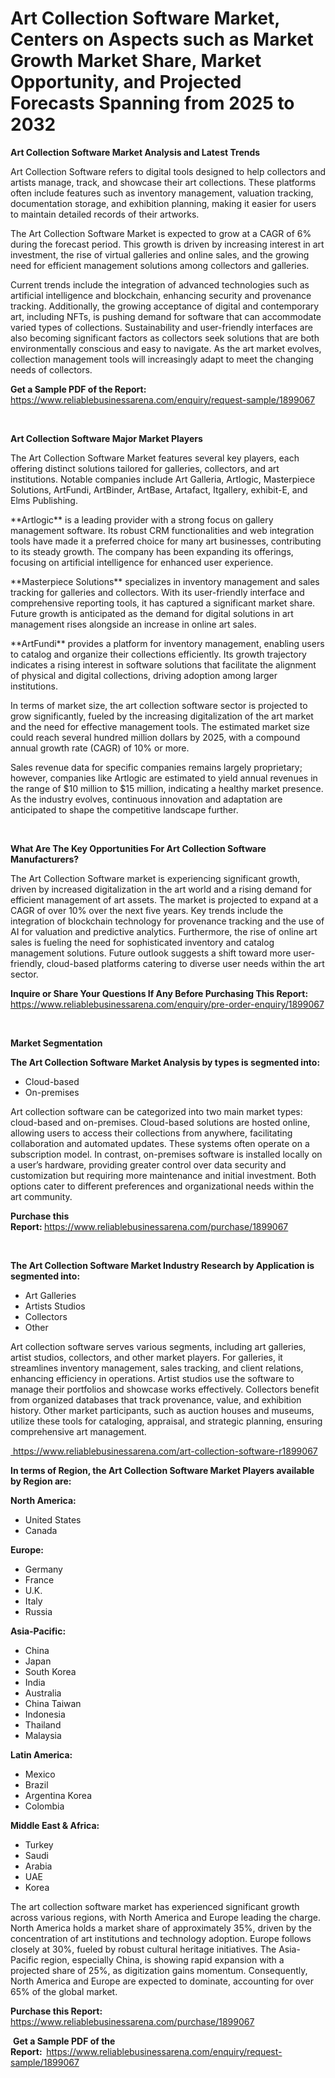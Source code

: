 <p><h1>Art Collection Software Market, Centers on Aspects such as Market Growth Market Share, Market Opportunity, and Projected Forecasts Spanning from 2025 to 2032</h1></p><p><strong>Art Collection Software Market Analysis and Latest Trends</strong></p>
<p><p>Art Collection Software refers to digital tools designed to help collectors and artists manage, track, and showcase their art collections. These platforms often include features such as inventory management, valuation tracking, documentation storage, and exhibition planning, making it easier for users to maintain detailed records of their artworks. </p><p>The Art Collection Software Market is expected to grow at a CAGR of 6% during the forecast period. This growth is driven by increasing interest in art investment, the rise of virtual galleries and online sales, and the growing need for efficient management solutions among collectors and galleries. </p><p>Current trends include the integration of advanced technologies such as artificial intelligence and blockchain, enhancing security and provenance tracking. Additionally, the growing acceptance of digital and contemporary art, including NFTs, is pushing demand for software that can accommodate varied types of collections. Sustainability and user-friendly interfaces are also becoming significant factors as collectors seek solutions that are both environmentally conscious and easy to navigate. As the art market evolves, collection management tools will increasingly adapt to meet the changing needs of collectors.</p></p>
<p><strong>Get a Sample PDF of the Report:&nbsp;</strong> <a href="https://www.reliablebusinessarena.com/enquiry/request-sample/1899067?utm_campaign=3035&utm_medium=2&utm_source=Github&utm_content=ia&utm_term=19042025&utm_id=art-collection-software">https://www.reliablebusinessarena.com/enquiry/request-sample/1899067</a></p>
<p>&nbsp;</p>
<p><strong>Art Collection Software Major Market Players</strong></p>
<p><p>The Art Collection Software Market features several key players, each offering distinct solutions tailored for galleries, collectors, and art institutions. Notable companies include Art Galleria, Artlogic, Masterpiece Solutions, ArtFundi, ArtBinder, ArtBase, Artafact, Itgallery, exhibit-E, and Elms Publishing.</p><p>**Artlogic** is a leading provider with a strong focus on gallery management software. Its robust CRM functionalities and web integration tools have made it a preferred choice for many art businesses, contributing to its steady growth. The company has been expanding its offerings, focusing on artificial intelligence for enhanced user experience.</p><p>**Masterpiece Solutions** specializes in inventory management and sales tracking for galleries and collectors. With its user-friendly interface and comprehensive reporting tools, it has captured a significant market share. Future growth is anticipated as the demand for digital solutions in art management rises alongside an increase in online art sales.</p><p>**ArtFundi** provides a platform for inventory management, enabling users to catalog and organize their collections efficiently. Its growth trajectory indicates a rising interest in software solutions that facilitate the alignment of physical and digital collections, driving adoption among larger institutions.</p><p>In terms of market size, the art collection software sector is projected to grow significantly, fueled by the increasing digitalization of the art market and the need for effective management tools. The estimated market size could reach several hundred million dollars by 2025, with a compound annual growth rate (CAGR) of 10% or more.</p><p>Sales revenue data for specific companies remains largely proprietary; however, companies like Artlogic are estimated to yield annual revenues in the range of $10 million to $15 million, indicating a healthy market presence. As the industry evolves, continuous innovation and adaptation are anticipated to shape the competitive landscape further.</p></p>
<p>&nbsp;</p>
<p><strong>What Are The Key Opportunities For Art Collection Software Manufacturers?</strong></p>
<p><p>The Art Collection Software market is experiencing significant growth, driven by increased digitalization in the art world and a rising demand for efficient management of art assets. The market is projected to expand at a CAGR of over 10% over the next five years. Key trends include the integration of blockchain technology for provenance tracking and the use of AI for valuation and predictive analytics. Furthermore, the rise of online art sales is fueling the need for sophisticated inventory and catalog management solutions. Future outlook suggests a shift toward more user-friendly, cloud-based platforms catering to diverse user needs within the art sector.</p></p>
<p><strong>Inquire or Share Your Questions If Any Before Purchasing This Report:</strong> <a href="https://www.reliablebusinessarena.com/enquiry/pre-order-enquiry/1899067?utm_campaign=3035&utm_medium=2&utm_source=Github&utm_content=ia&utm_term=19042025&utm_id=art-collection-software">https://www.reliablebusinessarena.com/enquiry/pre-order-enquiry/1899067</a></p>
<p>&nbsp;</p>
<p><strong>Market Segmentation</strong></p>
<p><strong>The Art Collection Software Market Analysis by types is segmented into:</strong></p>
<p><ul><li>Cloud-based</li><li>On-premises</li></ul></p>
<p><p>Art collection software can be categorized into two main market types: cloud-based and on-premises. Cloud-based solutions are hosted online, allowing users to access their collections from anywhere, facilitating collaboration and automated updates. These systems often operate on a subscription model. In contrast, on-premises software is installed locally on a user’s hardware, providing greater control over data security and customization but requiring more maintenance and initial investment. Both options cater to different preferences and organizational needs within the art community.</p></p>
<p><strong>Purchase this Report:&nbsp;</strong><a href="https://www.reliablebusinessarena.com/purchase/1899067?utm_campaign=3035&utm_medium=2&utm_source=Github&utm_content=ia&utm_term=19042025&utm_id=art-collection-software">https://www.reliablebusinessarena.com/purchase/1899067</a></p>
<p>&nbsp;</p>
<p><strong>The Art Collection Software Market Industry Research by Application is segmented into:</strong></p>
<p><ul><li>Art Galleries</li><li>Artists Studios</li><li>Collectors</li><li>Other</li></ul></p>
<p><p>Art collection software serves various segments, including art galleries, artist studios, collectors, and other market players. For galleries, it streamlines inventory management, sales tracking, and client relations, enhancing efficiency in operations. Artist studios use the software to manage their portfolios and showcase works effectively. Collectors benefit from organized databases that track provenance, value, and exhibition history. Other market participants, such as auction houses and museums, utilize these tools for cataloging, appraisal, and strategic planning, ensuring comprehensive art management.</p></p>
<p><a href="https://www.reliablebusinessarena.com/art-collection-software-r1899067?utm_campaign=3035&utm_medium=2&utm_source=Github&utm_content=ia&utm_term=19042025&utm_id=art-collection-software">&nbsp;https://www.reliablebusinessarena.com/art-collection-software-r1899067</a></p>
<p><strong>In terms of Region, the Art Collection Software Market Players available by Region are:</strong></p>
<p>
    <p> <strong> North America: </strong>
        <ul>
            <li>United States</li>
            <li>Canada</li>
        </ul>
        </p> 
    <p> <strong> Europe: </strong>
        <ul>
            <li>Germany</li>
            <li>France</li>
            <li>U.K.</li>
            <li>Italy</li>
            <li>Russia</li>
        </ul>
        </p> 
    <p> <strong> Asia-Pacific: </strong>
        <ul>
            <li>China</li>
            <li>Japan</li>
            <li>South Korea</li>
            <li>India</li>
            <li>Australia</li>
            <li>China Taiwan</li>
            <li>Indonesia</li>
            <li>Thailand</li>
            <li>Malaysia</li>
        </ul>
        </p> 
    <p> <strong> Latin America: </strong>
        <ul>
            <li>Mexico</li>
            <li>Brazil</li>
            <li>Argentina Korea</li>
            <li>Colombia</li>
        </ul>
        </p> 
    <p> <strong> Middle East & Africa: </strong>
        <ul>
            <li>Turkey</li>
            <li>Saudi</li>
            <li>Arabia</li>
            <li>UAE</li>
            <li>Korea</li>
        </ul>
    </p>
    </p>
<p><p>The art collection software market has experienced significant growth across various regions, with North America and Europe leading the charge. North America holds a market share of approximately 35%, driven by the concentration of art institutions and technology adoption. Europe follows closely at 30%, fueled by robust cultural heritage initiatives. The Asia-Pacific region, especially China, is showing rapid expansion with a projected share of 25%, as digitization gains momentum. Consequently, North America and Europe are expected to dominate, accounting for over 65% of the global market.</p></p>
<p><strong>Purchase this Report: </strong><a href="https://www.reliablebusinessarena.com/purchase/1899067?utm_campaign=3035&utm_medium=2&utm_source=Github&utm_content=ia&utm_term=19042025&utm_id=art-collection-software">https://www.reliablebusinessarena.com/purchase/1899067</a></p>
<p>&nbsp;<strong>Get a Sample PDF of the Report:&nbsp;&nbsp;</strong><a href="https://www.reliablebusinessarena.com/enquiry/request-sample/1899067?utm_campaign=3035&utm_medium=2&utm_source=Github&utm_content=ia&utm_term=19042025&utm_id=art-collection-software">https://www.reliablebusinessarena.com/enquiry/request-sample/1899067</a></p>
<p><strong></strong></p>
<p><p></p><p></p><p></p></p>
